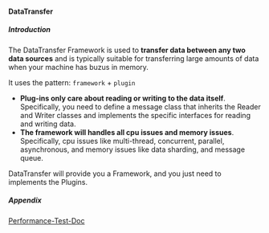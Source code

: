 #### DataTransfer

##### Introduction

The DataTransfer Framework is used to **transfer data between any two data sources** and is typically suitable for transferring large amounts of data when your machine has buzus in memory.

It uses the pattern: `framework` + `plugin`

- **Plug-ins only care about reading or writing to the data itself**. Specifically, you need to define a message class that inherits the Reader and Writer classes and implements the specific interfaces for reading and writing data. 
- **The framework will handles all cpu issues and memory issues**. Specifically, cpu issues like multi-thread, concurrent, parallel, asynchronous, and memory issues like data sharding, and message queue.

DataTransfer will provide you a Framework, and you just need to implements the Plugins.

##### Appendix

[Performance-Test-Doc](./docs/Performance-Test-Doc.md)

